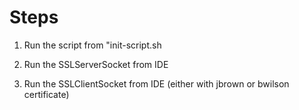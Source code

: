 Steps
=====
1) Run the script from "init-script.sh

2) Run the SSLServerSocket from IDE

3) Run the SSLClientSocket from IDE (either with jbrown or bwilson certificate)